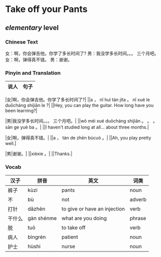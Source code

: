 # Take off your Pants
## *elementary* level

### Chinese Text
女：啊，你会弹吉他。你学了多长时间了?
男：我没学多长时间。。。 三个月吧。
女：啊，弹得真不错。
男：谢谢。

### Pinyin and Translation
|说人|句子|
|----|----|

|女|啊，你会弹吉他。你学了多长时间了?|
||a ， nǐ huì tán jíta 。 nǐ xué le duōcháng shíjiān le ?|
||Hey, you can play the guitar. How long have you been learning?|

|男|我没学多长时间。。。 三个月吧。|
||wǒ méi xué duōcháng shíjiān 。 。 。  sān ge yuè ba 。|
||I haven't studied long at all... about three months.|

|女|啊，弹得真不错。|
||a ， tán de zhēn bùcuò 。|
||Ah, you play pretty well.|

|男|谢谢。|
||xièxie 。|
||Thanks.|
### Vocab
|汉子|拼音|英文|词类|
|----|----|----|----|
|裤子|kùzi|pants|noun|
|不|bù|not|adverb|
|打针|dǎzhēn|to give or have an injection|verb|
|干什么|gàn shénme|what are you doing|phrase|
|脱|tuō|to take off|verb|
|病人|bìngrén|patient|noun|
|护士|hùshi|nurse|noun|
